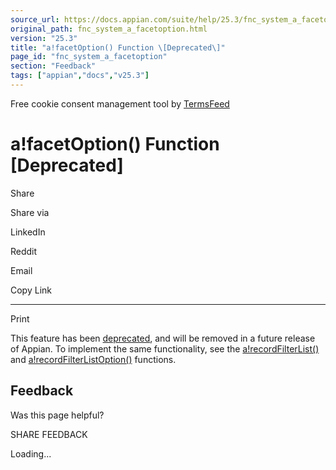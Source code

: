 ```yaml
---
source_url: https://docs.appian.com/suite/help/25.3/fnc_system_a_facetoption.html
original_path: fnc_system_a_facetoption.html
version: "25.3"
title: "a!facetOption() Function \[Deprecated\]"
page_id: "fnc_system_a_facetoption"
section: "Feedback"
tags: ["appian","docs","v25.3"]
---
```



Free cookie consent management tool by [TermsFeed](https://www.termsfeed.com/)

# a!facetOption() Function \[Deprecated\]

Share

Share via

LinkedIn

Reddit

Email

Copy Link

* * *

Print

This feature has been [deprecated](Deprecated_Features.html), and will be removed in a future release of Appian. To implement the same functionality, see the [a!recordFilterList()](fnc_system_a_recordfilterlist.html) and [a!recordFilterListOption()](fnc_system_a_recordfilterlistoption.html) functions.

## Feedback

Was this page helpful?

SHARE FEEDBACK

Loading...